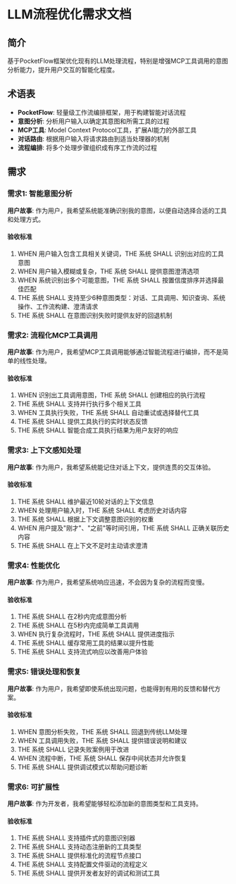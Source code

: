 # LLM流程优化需求文档

## 简介

基于PocketFlow框架优化现有的LLM处理流程，特别是增强MCP工具调用的意图分析能力，提升用户交互的智能化程度。

## 术语表

- **PocketFlow**: 轻量级工作流编排框架，用于构建智能对话流程
- **意图分析**: 分析用户输入以确定其意图和所需工具的过程
- **MCP工具**: Model Context Protocol工具，扩展AI能力的外部工具
- **对话路由**: 根据用户输入将请求路由到适当处理器的机制
- **流程编排**: 将多个处理步骤组织成有序工作流的过程

## 需求

### 需求1: 智能意图分析

**用户故事**: 作为用户，我希望系统能准确识别我的意图，以便自动选择合适的工具和处理方式。

#### 验收标准

1. WHEN 用户输入包含工具相关关键词，THE 系统 SHALL 识别出对应的工具意图
2. WHEN 用户输入模糊或复杂，THE 系统 SHALL 提供意图澄清选项
3. WHEN 系统识别出多个可能意图，THE 系统 SHALL 按置信度排序并选择最佳匹配
4. THE 系统 SHALL 支持至少6种意图类型：对话、工具调用、知识查询、系统操作、工作流构建、澄清请求
5. THE 系统 SHALL 在意图识别失败时提供友好的回退机制

### 需求2: 流程化MCP工具调用

**用户故事**: 作为用户，我希望MCP工具调用能够通过智能流程进行编排，而不是简单的线性处理。

#### 验收标准

1. WHEN 识别出工具调用意图，THE 系统 SHALL 创建相应的执行流程
2. THE 系统 SHALL 支持并行执行多个相关工具
3. WHEN 工具执行失败，THE 系统 SHALL 自动重试或选择替代工具
4. THE 系统 SHALL 提供工具执行的实时状态反馈
5. THE 系统 SHALL 智能合成工具执行结果为用户友好的响应

### 需求3: 上下文感知处理

**用户故事**: 作为用户，我希望系统能记住对话上下文，提供连贯的交互体验。

#### 验收标准

1. THE 系统 SHALL 维护最近10轮对话的上下文信息
2. WHEN 处理用户输入时，THE 系统 SHALL 考虑历史对话内容
3. THE 系统 SHALL 根据上下文调整意图识别的权重
4. WHEN 用户提及"刚才"、"之前"等时间引用，THE 系统 SHALL 正确关联历史内容
5. THE 系统 SHALL 在上下文不足时主动请求澄清

### 需求4: 性能优化

**用户故事**: 作为用户，我希望系统响应迅速，不会因为复杂的流程而变慢。

#### 验收标准

1. THE 系统 SHALL 在2秒内完成意图分析
2. THE 系统 SHALL 在5秒内完成简单工具调用
3. WHEN 执行复杂流程时，THE 系统 SHALL 提供进度指示
4. THE 系统 SHALL 缓存常用工具的结果以提升性能
5. THE 系统 SHALL 支持流式响应以改善用户体验

### 需求5: 错误处理和恢复

**用户故事**: 作为用户，我希望即使系统出现问题，也能得到有用的反馈和替代方案。

#### 验收标准

1. WHEN 意图分析失败，THE 系统 SHALL 回退到传统LLM处理
2. WHEN 工具调用失败，THE 系统 SHALL 提供错误说明和建议
3. THE 系统 SHALL 记录失败案例用于改进
4. WHEN 流程中断，THE 系统 SHALL 保存中间状态并允许恢复
5. THE 系统 SHALL 提供调试模式以帮助问题诊断

### 需求6: 可扩展性

**用户故事**: 作为开发者，我希望能够轻松添加新的意图类型和工具支持。

#### 验收标准

1. THE 系统 SHALL 支持插件式的意图识别器
2. THE 系统 SHALL 支持动态注册新的工具类型
3. THE 系统 SHALL 提供标准化的流程节点接口
4. THE 系统 SHALL 支持配置文件驱动的流程定义
5. THE 系统 SHALL 提供开发者友好的调试和测试工具